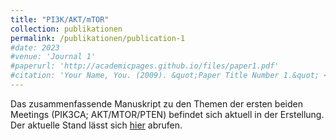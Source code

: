 ```yaml
---
title: "PI3K/AKT/mTOR"
collection: publikationen
permalink: /publikationen/publication-1
#date: 2023
#venue: 'Journal 1'
#paperurl: 'http://academicpages.github.io/files/paper1.pdf'
#citation: 'Your Name, You. (2009). &quot;Paper Title Number 1.&quot; <i>Journal 1</i>. 1(1).'
---
```

Das zusammenfassende Manuskript zu den Themen der ersten beiden Meetings (PIK3CA; AKT/MTOR/PTEN) befindet sich aktuell in der Erstellung. Der aktuelle Stand lässt sich [hier](https://github.com/TEAM-Deutschland/Manuscript_PI3K-AKT-mTOR) abrufen.